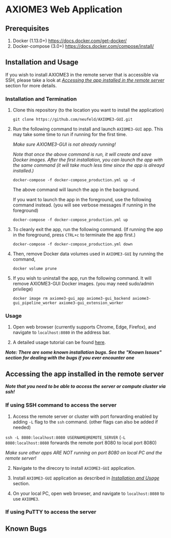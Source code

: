# AXIOME3 Web Application

## Prerequisites
1. Docker (1.13.0+) https://docs.docker.com/get-docker/
2. Docker-compose (3.0+) https://docs.docker.com/compose/install/

## Installation and Usage

If you wish to install AXIOME3 in the remote server that is accessible via SSH, please take a look at [*Accessing the app installed in the remote server*](#accessing-the-app-installed-in-the-remote-server) section for more details.

### Installation and Termination
1. Clone this repository (to the location you want to install the application)

   `git clone https://github.com/neufeld/AXIOME3-GUI.git`
  
2. Run the following command to install and launch `AXIOME3-GUI` app. This may take some time to run if running for the first time.

   *Make sure AXIOME3-GUI is not already running!*

   *Note that once the above command is run, it will create and save Docker images. After the first installation, you can launch the app with the same command (it will take much less time since the app is alreayd installed.)*

   `docker-compose -f docker-compose_production.yml up -d`

   The above command will launch the app in the background.

   If you want to launch the app in the foreground, use the following command instead. (you will see verbose messages if running in the foreground)

   `docker-compose -f docker-compose_production.yml up`

3. To cleanly exit the app, run the following command. (If running the app in the foreground, press `CTRL+c` to terminate the app first.)

   `docker-compose -f docker-compose_production.yml down`

4. Then, remove Docker data volumes used in `AXIOME3-GUI` by running the command,

   `docker volume prune`

5. If you wish to uninstall the app, run the following command. It will remove AXIOME3-GUI Docker images. (you may need sudo/admin privilege)

   `docker image rm axiome3-gui_app axiome3-gui_backend axiome3-gui_pipeline_worker axiome3-gui_extension_worker`
   
### Usage
1. Open web browser (currently supports Chrome, Edge, Firefox), and navigate to `localhost:8080` in the address bar.

2. A detailed usage tutorial can be found [here](https://github.com/neufeld/AXIOME3-GUI/wiki/Tutorial).

***Note: There are some known installation bugs. See the "Known Issues" section for dealing with the bugs if you ever encounter one***

## Accessing the app installed in the remote server

_**Note that you need to be able to access the server or compute cluster via ssh!**_

### If using SSH command to access the server
1. Access the remote server or cluster with port forwarding enabled by adding `-L` flag to the `ssh` command. (other flags can also be added if needed)

`ssh -L 8080:localhost:8080 USERNAME@REMOTE_SERVER` (`-L 8080:localhost:8080` forwards the remote port 8080 to local port 8080)

*Make sure other apps ARE NOT running on port 8080 on local PC and the remote server!*

2. Navigate to the direcory to install `AXIOME3-GUI` application.

3. Install `AXIOME3-GUI` application as described in [*Installation and Usage*](#installation-and-usage) section.

4. On your local PC, open web browser, and navigate to `localhost:8080` to use `AXIOME3`.

### If using PuTTY to access the server

## Known Bugs
